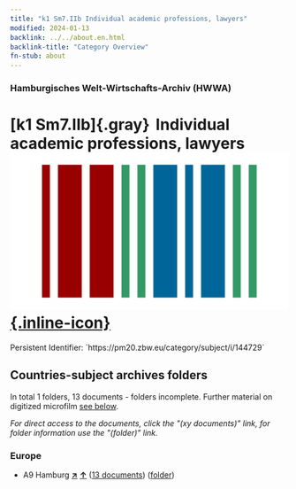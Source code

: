```yaml
---
title: "k1 Sm7.IIb Individual academic professions, lawyers"
modified: 2024-01-13
backlink: ../../about.en.html
backlink-title: "Category Overview"
fn-stub: about
---
```


### Hamburgisches Welt-Wirtschafts-Archiv (HWWA)

# [k1 Sm7.IIb]{.gray}&#8201; Individual academic professions, lawyers &#160; [![Wikidata](/images/Wikidata-logo.svg "Wikidata"){.inline-icon}](http://www.wikidata.org/entity/Q104700184)

<div class="hint">Persistent Identifier: `https://pm20.zbw.eu/category/subject/i/144729`</div>







## Countries-subject archives folders







In total 1 folders, 13 documents - folders incomplete. Further material on digitized microfilm [see below](#filmsections).

_For direct access to the documents, click the "(xy documents)" link, for folder information use the "(folder)" link._



### Europe

- A9 Hamburg [**&nearr;**](../../../geo/i/140905/about.en.html "Hamburg (all folders)") [**&uarr;**](../../../geo/about.en.html#A9 "Country category system") (<a href="https://pm20.zbw.eu/iiifview/folder/sh/140905,144729" title="about: Hamburg : Individual academic professions, lawyers" target="_blank">13 documents</a>) ([folder](../../../../folder/sh/1409xx/140905/1447xx/144729/about.en.html))



<a id="filmsections" />













